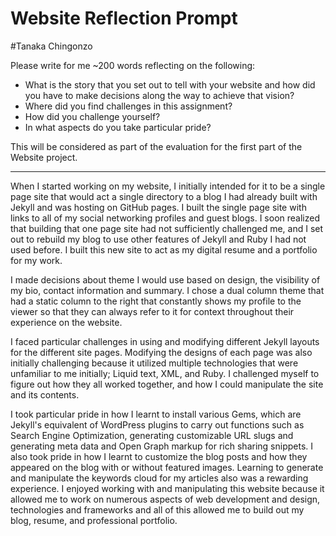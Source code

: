 # Website Reflection Prompt
#Tanaka Chingonzo

Please write for me ~200 words reflecting on the following:
  * What is the story that you set out to tell with your website and how did you have to make decisions along the way to achieve that vision?
  * Where did you find challenges in this assignment?
  * How did you challenge yourself?
  * In what aspects do you take particular pride?

This will be considered as part of the evaluation for the first part of the Website project.

------
When I started working on my website, I initially intended for it to be a single page site that would act a single directory to a blog I had already built with Jekyll and was hosting on GitHub pages. I built the single page site with links to all of my social networking profiles and guest blogs. I soon realized that building that one page site had not sufficiently challenged me, and I set out to rebuild my blog to use other features of Jekyll and Ruby I had not used before. I built this new site to act as my digital resume and a portfolio for my work.

I made decisions about theme I would use based on design, the visibility of my bio, contact information and summary. I chose a dual column theme that had a static column to the right that constantly shows my profile to the viewer so that they can always refer to it for context throughout their experience on the website.

I faced particular challenges in using and modifying different Jekyll layouts for the different site pages. Modifying the designs of each page was also initially challenging because it utilized multiple technologies that were unfamiliar to me initially; Liquid text, XML, and Ruby. I challenged myself to figure out how they all worked together, and how I could manipulate the site and its contents.

I took particular pride in how I learnt to install various Gems, which are Jekyll's equivalent of WordPress plugins to carry out functions such as Search Engine Optimization, generating customizable URL slugs and generating meta data and Open Graph markup for rich sharing snippets. I also took pride in how I learnt to customize the blog posts and how they appeared on the blog with or without featured images. Learning to generate and manipulate the keywords cloud for my articles also was a rewarding experience. I enjoyed working with and manipulating this website because it allowed me to work on numerous aspects of web development and design, technologies and frameworks and all of this allowed me to build out my blog, resume, and professional portfolio.
